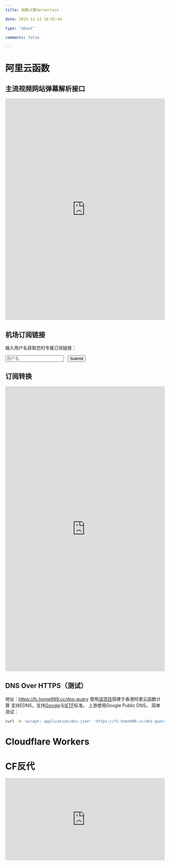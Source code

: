 ```yaml
---
title: 函数计算Serverless

date: 2015-12-11 18:55:44

type: "about"

comments: false

---
```

# 阿里云函数
## 主流视频网站弹幕解析接口

<iframe src="https://fc.home999.cc/" width="100%" height=700px style="border:none;"></iframe>

## 机场订阅链接
输入用户名获取您的专属订阅链接：
<form name="sub" action="https://fc.home999.cc/sub" method="get">
    <input type="text" placeholder="用户名" name="user"></input>&nbsp;&nbsp;
    <input type="submit"></input>
</form>

## 订阅转换
<iframe src="https://fc.home999.cc/subconverter/" width="100%" height=900px style="border:none;"></iframe>

## DNS Over HTTPS（测试）
地址：https://fc.home999.cc/dns-query
使用[该项目](https://github.com/m13253/dns-over-https)搭建于香港阿里云函数计算
支持EDNS，支持[Google](https://developers.google.com/speed/public-dns/docs/dns-over-https)与[IETF](https://www.rfc-editor.org/rfc/rfc8484.txt)标准。
上游使用Google Public DNS。
简单测试：
```bash
curl -H 'accept: application/dns-json' 'https://fc.home999.cc/dns-query?name=www.google.com&type=A' | jq
```

# Cloudflare Workers
# CF反代
<iframe src="https://gd.home999.cc/proxy/" width="100%" height=260px style="border:none;"></iframe>